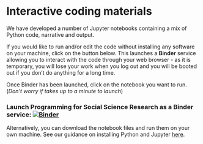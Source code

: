 # Interactive coding materials

We have developed a number of Jupyter notebooks containing a mix of Python code, narrative and output.

If you would like to run and/or edit the code without installing any software on your machine, click on the button below. This launches a **Binder** service allowing you to interact with the code through your web browser - as it is temporary, you will lose your work when you log out and you will be booted out if you don’t do anything for a long time.

Once Binder has been launched, click on the notebook you want to run. (*Don't worry if takes up to a minute to launch*)

### Launch Programming for Social Science Research as a Binder service: [![Binder](http://mybinder.org/badge_logo.svg)](https://mybinder.org/v2/gh/UKDataServiceOpen/code-demos/master?filepath=code)<br>

Alternatively, you can download the notebook files and run them on your own machine. See our guidance on installing Python and Jupyter [here](https://github.com/UKDataServiceOpen/new-forms-of-data/blob/master/installation.md).
